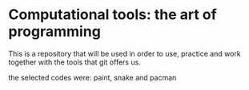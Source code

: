 # Computational tools: the art of programming

This is a repository that will be used in order to use, practice and work together with the tools that git offers us.

the selected codes were: paint, snake and pacman
